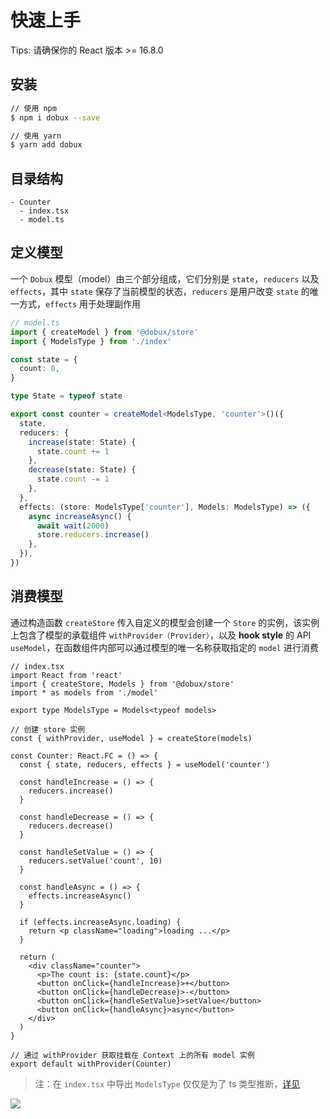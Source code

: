 # 快速上手

<Alert>Tips: 请确保你的 React 版本 >= 16.8.0</Alert>

## 安装

```bash
// 使用 npm
$ npm i dobux --save

// 使用 yarn
$ yarn add dobux
```

## 目录结构

```
- Counter
  - index.tsx
  - model.ts
```

## 定义模型

一个 `Dobux` 模型（model）由三个部分组成，它们分别是 `state`，`reducers` 以及 `effects`，其中 `state` 保存了当前模型的状态，`reducers` 是用户改变 `state` 的唯一方式，`effects` 用于处理副作用

```ts
// model.ts
import { createModel } from '@dobux/store'
import { ModelsType } from './index'

const state = {
  count: 0,
}

type State = typeof state

export const counter = createModel<ModelsType, 'counter'>()({
  state,
  reducers: {
    increase(state: State) {
      state.count += 1
    },
    decrease(state: State) {
      state.count -= 1
    },
  },
  effects: (store: ModelsType['counter'], Models: ModelsType) => ({
    async increaseAsync() {
      await wait(2000)
      store.reducers.increase()
    },
  }),
})
```

## 消费模型

通过构造函数 `createStore` 传入自定义的模型会创建一个 `Store` 的实例，该实例上包含了模型的承载组件 `withProvider（Provider）`，以及 **hook style** 的 API `useModel`，在函数组件内部可以通过模型的唯一名称获取指定的 `model` 进行消费

```tsx | pure
// index.tsx
import React from 'react'
import { createStore, Models } from '@dobux/store'
import * as models from './model'

export type ModelsType = Models<typeof models>

// 创建 store 实例
const { withProvider, useModel } = createStore(models)

const Counter: React.FC = () => {
  const { state, reducers, effects } = useModel('counter')

  const handleIncrease = () => {
    reducers.increase()
  }

  const handleDecrease = () => {
    reducers.decrease()
  }

  const handleSetValue = () => {
    reducers.setValue('count', 10)
  }

  const handleAsync = () => {
    effects.increaseAsync()
  }

  if (effects.increaseAsync.loading) {
    return <p className="loading">loading ...</p>
  }

  return (
    <div className="counter">
      <p>The count is: {state.count}</p>
      <button onClick={handleIncrease}>+</button>
      <button onClick={handleDecrease}>-</button>
      <button onClick={handleSetValue}>setValue</button>
      <button onClick={handleAsync}>async</button>
    </div>
  )
}

// 通过 withProvider 获取挂载在 Context 上的所有 model 实例
export default withProvider(Counter)
```

> 注：在 `index.tsx` 中导出 `ModelsType` 仅仅是为了 ts 类型推断，[详见](/guide/faq.html#实例化-store-时为什么要对-model-进行循环引用？)

![](/counter.gif)

